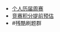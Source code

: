 - [个人历届周赛](https://clist.by/account/imsingee/resource/leetcode.com/)
- [竞赛积分提前预估](https://lcpredictor.herokuapp.com/)
- #残酷刷题群